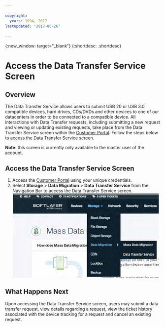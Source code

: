 ```yaml
---

copyright:
  years: 1994, 2017
lastupdated: "2017-06-26"

---
```

{:new_window: target="_blank"}
{:shortdesc: .shortdesc}

# Access the Data Transfer Service Screen
## Overview

The Data Transfer Service allows users to submit USB 20 or USB 3.0 compatible devices, hard drives, CDs/DVDs and other devices to one of our datacenters in order to be connected to a compatible device. All interactions with Data Transfer requests, including submitting a new request and viewing or updating existing requests, take place from the Data Transfer Service screen within the [Customer Portal](https://control.softlayer.com/). Follow the steps below to access the Data Transfer Service screen.

**Note**: this screen is currently only available to the master user of the account.

## Access the Data Transfer Service Screen

1. Access the [Customer Portal](https://control.softlayer.com/) using your unique credentials.
2. Select **Storage** > **Data Migration** > **Data Transfer Service** from the Navigation Bar to access the Data Transfer Service screen. <br/>
![Data Transfer Service option in Customer Portal Menu](/images/DTSinControlMenu.PNG)


## What Happens Next

Upon accessing the Data Transfer Service screen, users may submit a data transfer request, view details regarding a request, view the ticket history associated with the device tracking for a request and cancel an existing request.
